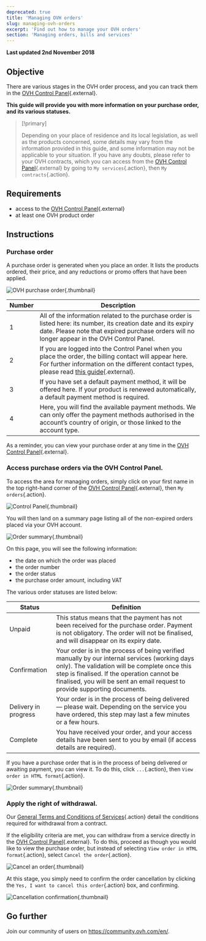 ```yaml
---
deprecated: true
title: 'Managing OVH orders'
slug: managing-ovh-orders
excerpt: 'Find out how to manage your OVH orders'
section: 'Managing orders, bills and services'
---
```


**Last updated 2nd November 2018**

## Objective

There are various stages in the OVH order process, and you can track them in the [OVH Control Panel](https://www.ovh.com/auth/?action=gotomanager){.external}.

**This guide will provide you with more information on your purchase order, and its various statuses.**

> [!primary]
>
> Depending on your place of residence and its local legislation, as well as the products concerned, some details may vary from the information provided in this guide, and some information may not be applicable to your situation. If you have any doubts, please refer to your OVH contracts, which you can access from the [OVH Control Panel](https://www.ovh.com/auth/?action=gotomanager){.external} by going to `My services`{.action}, then `My contracts`{.action}.
>

## Requirements

- access to the [OVH Control Panel](https://www.ovh.com/auth/?action=gotomanager){.external}
- at least one OVH product order


##  Instructions

### Purchase order

A purchase order is generated when you place an order. It lists the products ordered, their price, and any reductions or promo offers that have been applied.

![OVH purchase order](images/order_ovh.png){.thumbnail}

|Number|Description|
|---|---|
|1|All of the information related to the purchase order is listed here: its number, its creation date and its expiry date. Please note that expired purchase orders will no longer appear in the OVH Control Panel.|
|2|If you are logged into the Control Panel when you place the order, the billing contact will appear here. For further information on the different contact types, please read  [this guide](https://docs.ovh.com/lt/customer/kontaktu_valdymas/){.external}.|
|3|If you have set a default payment method, it will be offered here. If your product is renewed automatically, a default payment method is required.|
|4|Here, you will find the available payment methods. We can only offer the payment methods authorised in the account’s country of origin, or those linked to the account type.|


As a reminder, you can view your purchase order at any time in the [OVH Control Panel](https://www.ovh.com/auth/?action=gotomanager){.external}.


### Access purchase orders via the OVH Control Panel.

To access the area for managing orders, simply click on your first name in the top right-hand corner of the [OVH Control Panel](https://www.ovh.com/auth/?action=gotomanager){.external}, then `My orders`{.action}.

![Control Panel](images/customer_panel_order.png){.thumbnail}

You will then land on a summary page listing all of the non-expired orders placed via your OVH account.

![Order summary](images/order_recap.png){.thumbnail}


On this page, you will see the following information:

- the date on which the order was placed
- the order number
- the order status
- the purchase order amount, including VAT

The various order statuses are listed below:

|Status|Definition|
|---|---|
|Unpaid|This status means that the payment has not been received for the purchase order. Payment is not obligatory. The order will not be finalised, and will disappear on its expiry date.|
|Confirmation|Your order is in the process of being verified manually by our internal services (working days only). The validation will be complete once this step is finalised. If the operation cannot be finalised, you will be sent an email request to provide supporting documents.|
|Delivery in progress|Your order is in the process of being delivered — please wait. Depending on the service you have ordered, this step may last a few minutes or a few hours.|
|Complete|You have received your order, and your access details have been sent to you by email (if access details are required).|

If you have a purchase order that is in the process of being delivered or awaiting payment, you can view it. To do this, click `...`{.action}, then `View order in HTML format`{.action}.

![Order summary](images/html_order.png){.thumbnail}


### Apply the right of withdrawal.

Our [General Terms and Conditions of Services](https://www.ovh.lt/pagalba/teisiniai_dokumentai/pagrindines_paslaugu_teikimo_sutarties_salygos.pdf){.action} detail the conditions required for withdrawal from a contract.

If the eligibility criteria are met, you can withdraw from a service directly in the [OVH Control Panel](https://www.ovh.com/auth/?action=gotomanager){.external}. To do this, proceed as though you would like to view the purchase order, but instead of selecting `View order in HTML format`{.action}, select `Cancel the order`{.action}.

![Cancel an order](images/cancel_order.png){.thumbnail}

At this stage, you simply need to confirm the order cancellation by clicking the `Yes, I want to cancel this order`{.action} box, and confirming.

![Cancellation confirmation](images/cancellation_validation.png){.thumbnail}

## Go further

Join our community of users on <https://community.ovh.com/en/>.
